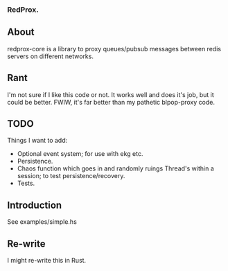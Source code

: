 ### RedProx.

About
-----------

redprox-core is a library to proxy queues/pubsub messages between redis servers on different networks.


Rant
-----------

I'm not sure if I like this code or not. It works well and does it's job, but it could be better. FWIW, it's far better than my pathetic blpop-proxy code.


TODO
------------

Things I want to add:
- Optional event system; for use with ekg etc.
- Persistence.
- Chaos function which goes in and randomly ruings Thread's within a session; to test persistence/recovery.
- Tests.


Introduction
------------

See examples/simple.hs


Re-write
------------

I might re-write this in Rust.
